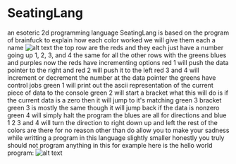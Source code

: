 # SeatingLang
an esoteric 2d programming language 
SeatingLang is based on the program of brainfuck 
to explain how each color worked we will give them each a name
![alt text](https://github.com/hiIExistMan/SeatingLang/blob/main/tutorialImages/touchpad.png?raw=true)
the top row are the reds and they each just have a number going up 1, 2, 3, and 4
the same for all the other rows with the greens blues and purples
now the reds have incrementing options red 1 will push the data pointer to the right and red 2 will push it to the left
red 3 and 4 will increment or decrement the number at the data pointer
the greens have control jobs 
green 1 will print out the ascii representation of the current piece of data to the console
green 2 will start a bracket what this will do is if the current data is a zero then it will jump to it's matching green 3 bracket
green 3 is mostly the same though it will jump back if the data is nonzero
green 4 will simply halt the program
the blues are all for directions and blue 1 2 3 and 4 will turn the direction to right down up and left
the rest of the colors are there for no reason other than do allow you to make your sadness while writting a program in this language slightly smaller
honestly you truly should not program anything in this for example here is the hello world program:
![alt text](https://github.com/hiIExistMan/SeatingLang/blob/main/tutorialImages/HelloWorld.png?raw=true)